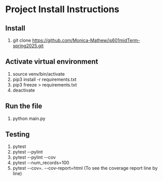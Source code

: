 # Project Install Instructions

## Install

1. git clone https://github.com/Monica-Mathew/is601midTerm-spring2025.git

## Activate virtual environment

1. source venv/bin/activate
2. pip3 install -r requirements.txt
3. pip3 freeze > requirements.txt 
4. deactivate

## Run the file

1. python main.py

## Testing
1. pytest
2. pytest --pylint 
3. pytest --pylint --cov
4. pytest --num_records=100
5. pytest --cov=. --cov-report=html (To see the coverage report line by line)
